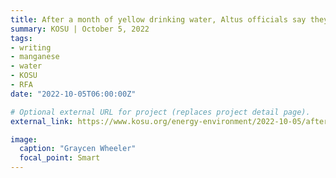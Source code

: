 ```yaml
---
title: After a month of yellow drinking water, Altus officials say they've addressed high manganese concentrations
summary: KOSU | October 5, 2022
tags:
- writing
- manganese
- water
- KOSU
- RFA
date: "2022-10-05T06:00:00Z"

# Optional external URL for project (replaces project detail page).
external_link: https://www.kosu.org/energy-environment/2022-10-05/after-a-month-of-yellow-drinking-water-altus-officials-say-theyve-addressed-high-manganese-concentrations

image:
  caption: "Graycen Wheeler"
  focal_point: Smart
---
```

